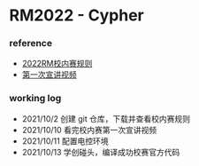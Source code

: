 # RM2022 - Cypher


### reference
* [2022RM校内赛规则](./2022RM校内赛规则V1.1)
* [第一次宣讲视频](https://www.bilibili.com/video/BV1JL411s76t?spm_id_from=333.999.0.0)

### working log
* 2021/10/2		创建 git 仓库，下载并查看校内赛规则
* 2021/10/10	看完校内赛第一次宣讲视频
* 2021/10/11	配置电控环境
* 2021/10/13	学创碰头，编译成功校赛官方代码